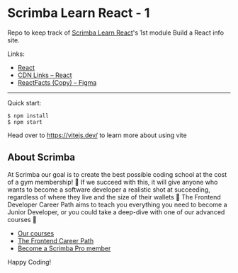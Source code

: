 # Scrimba Learn React - 1

Repo to keep track of [Scrimba Learn React](https://scrimba.com/learn/learnreact)'s 1st module Build a React info site.




Links:
* [React](https://react.dev/ "React")
* [CDN Links – React](https://legacy.reactjs.org/docs/cdn-links.html "CDN Links – React")
* [ReactFacts (Copy) – Figma](https://www.figma.com/file/ejOICBGEwexo5dXt8fzU0a/ReactFacts-(Copy)?type=design&node-id=0-1&mode=design "ReactFacts (Copy) – Figma")

---

Quick start:

```
$ npm install
$ npm start
````

Head over to https://vitejs.dev/ to learn more about using vite
## About Scrimba

At Scrimba our goal is to create the best possible coding school at the cost of a gym membership! 💜
If we succeed with this, it will give anyone who wants to become a software developer a realistic shot at succeeding, regardless of where they live and the size of their wallets 🎉
The Frontend Developer Career Path aims to teach you everything you need to become a Junior Developer, or you could take a deep-dive with one of our advanced courses 🚀

- [Our courses](https://scrimba.com/allcourses)
- [The Frontend Career Path](https://scrimba.com/learn/frontend)
- [Become a Scrimba Pro member](https://scrimba.com/pricing)

Happy Coding!

